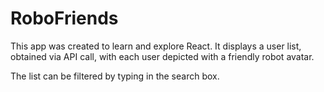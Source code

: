 # RoboFriends

This app was created to learn and explore React. It displays a user list, obtained via API call, with each user depicted with a friendly robot avatar.

The list can be filtered by typing in the search box.